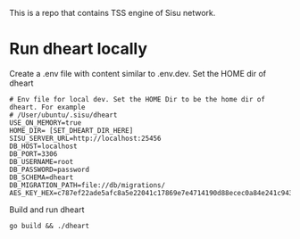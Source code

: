 This is a repo that contains TSS engine of Sisu network.

# Run dheart locally

Create a .env file with content similar to .env.dev. Set the HOME dir of dheart

```
# Env file for local dev. Set the HOME Dir to be the home dir of dheart. For example
# /User/ubuntu/.sisu/dheart
USE_ON_MEMORY=true
HOME_DIR= [SET_DHEART_DIR_HERE]
SISU_SERVER_URL=http://localhost:25456
DB_HOST=localhost
DB_PORT=3306
DB_USERNAME=root
DB_PASSWORD=password
DB_SCHEMA=dheart
DB_MIGRATION_PATH=file://db/migrations/
AES_KEY_HEX=c787ef22ade5afc8a5e22041c17869e7e4714190d88ecec0a84e241c9431add0
```

Build and run dheart

```
go build && ./dheart
```
